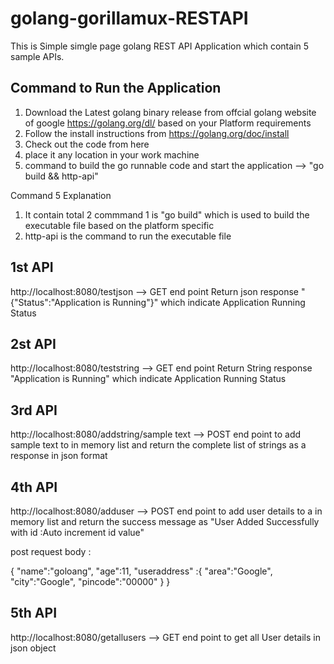 # golang-gorillamux-RESTAPI


This is Simple simgle page golang REST API Application which contain 5 sample APIs.

Command to Run the Application
------------------------------------
1) Download the Latest golang binary release from offcial golang website of google https://golang.org/dl/ based on your Platform requirements
2) Follow the install instructions from https://golang.org/doc/install
3) Check out the code from here
4) place it any location in your work machine
5) command to build the go runnable code and start the application --> "go build && http-api"

Command 5 Explanation
1) It contain total 2 commmand 1 is "go build" which is used to build the executable file based on the platform specific
2) http-api is the command to run the executable file


1st API
--------
http://localhost:8080/testjson --> GET end point Return json response "{"Status":"Application is Running"}" which indicate Application Running Status

2st API
--------
http://localhost:8080/teststring --> GET end point Return String response "Application is Running" which indicate Application Running Status

3rd API
--------
http://localhost:8080/addstring/sample text -->  POST end point to add sample text to in memory list and return the complete list of strings as a response in json format

4th API
--------
http://localhost:8080/adduser --> POST end point to add user details to a in memory list and return the success message as "User Added Successfully with id :Auto increment id value"

post request body :

{
	"name":"goloang",
	"age":11,
	"useraddress" :{
		"area":"Google",
		"city":"Google",
		"pincode":"00000"
	}
}

5th API
--------
http://localhost:8080/getallusers --> GET end point to get all User details in json object
